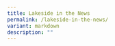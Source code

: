```yaml
---
title: Lakeside in the News
permalink: /lakeside-in-the-news/
variant: markdown
description: ""
---
```

